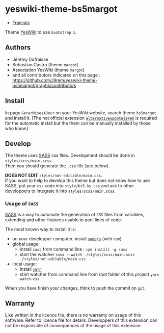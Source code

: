 # yeswiki-theme-bs5margot

 - [Français](LISEZMOI.md)

Theme [YesWiki](https://yeswiki.net/) to use `bootstrap 5`.

## Authors

 - Jérémy Dufraisse
 - Sebastian Castro (theme `margot`)
 - Association YesWiki (theme `margot`)
 - and all contributors indicated on this page : <https://github.com/J9rem/yeswiki-theme-bs5margot/graphs/contributors>

## Install

In page `GererMisesAJour` on your YesWiki website, search theme  `bs5margot` and install it. (The not official extension [`alternativeupdatej9rem`](https://github.com/J9rem/yeswiki-extension-alternativeupdatej9rem) is required for the automatic install but the them can be manually installed by those who know.)

## Develop

The theme uses [SASS](https://sass-lang.com/) css files. Development should be done in `styles/scss/main.scss`.  
Then you should generate the `.css` file (see below).

**DOES NOT EDIT** `styles/not-editable/main.css`.  
If you want to help to develop this theme but does not know how to use SASS, put your `css` code into `style/bs5.bs.css` and ask to other developpers to integrate it into `styles/scss/main.scss`.

### Usage of `SASS`

[SASS](https://sass-lang.com/) is a way to automate the generation of `CSS` files from variables, extending and other features usable to pool lines of code.

The most known way to install it is:
 - on your developper computer, install [`nodejs`](https://nodejs.org/en/download) (with `npm`)
 - global usage:
   - install `sass` from command line : `npm install -g sass`
   - start the watcher `sass --watch ./styles/scss/main.scss ./styles/not-editable/main.css`
 - local usage:
   - install [`yarn`](https://yarnpkg.com/)
   - start watcher from command line from root folder of this project `yarn watch-css`

When you have finish your changes, think to push the commit on `git`.

## Warranty

Like written in the licence file, there is no warranty on usage of this software. Refer to licence file for details.
Developpers of this extension can not be responsible of consequences of the usage of this extension.
